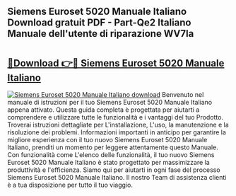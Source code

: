 ## Siemens Euroset 5020 Manuale Italiano Download gratuit PDF - Part-Qe2 Italiano Manuale dell'utente di riparazione WV7Ia

# <h2><a href="http://dfefg7.blite.top/?on=Siemens+Euroset+5020+Manuale+Italiano">🔗Download 👉🔴 Siemens Euroset 5020 Manuale Italiano</a></h2>

[![Siemens Euroset 5020 Manuale Italiano download](https://i.imgur.com/lujVjoI.png)](http://dfefg7.blite.top/?on=Siemens+Euroset+5020+Manuale+Italiano)
Benvenuto nel manuale di istruzioni per il tuo Siemens Euroset 5020 Manuale Italiano appena attivato. Questa guida completa è progettata per aiutarti a comprendere e utilizzare tutte le funzionalità e i vantaggi del tuo Prodotto. Troverai istruzioni dettagliate per L'installazione, L'uso, la manutenzione e la risoluzione dei problemi. Informazioni importanti in anticipo per garantire la migliore esperienza con il tuo nuovo Siemens Euroset 5020 Manuale Italiano, prenditi un momento per leggere attentamente questo Manuale. Con funzionalità come L'elenco delle funzionalità, il tuo nuovo Siemens Euroset 5020 Manuale Italiano è stato progettato per massimizzare la produttività e l'efficienza. Siamo qui per aiutarti in ogni fase del processo Siemens Euroset 5020 Manuale Italiano. Il nostro Team di assistenza clienti è a tua disposizione per tutto il tuo viaggio.

